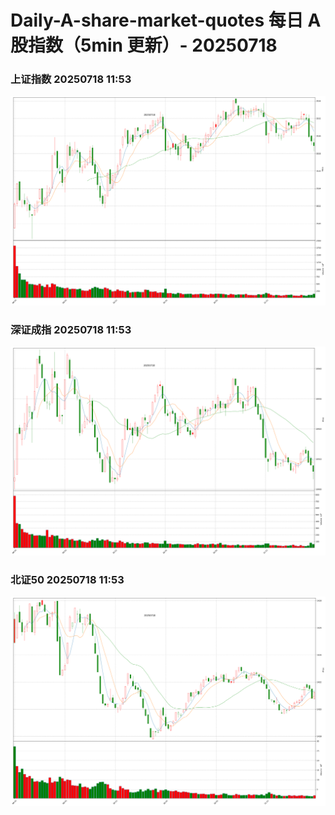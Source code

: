 
# Daily-A-share-market-quotes 每日 A 股指数（5min 更新）- 20250718

### 上证指数 20250718 11:53
![](./fig/2025/7/20250718-sh000001.png)

### 深证成指 20250718 11:53
![](./fig/2025/7/20250718-sz399001.png)

### 北证50 20250718 11:53
![](./fig/2025/7/20250718-bj899050.png)
